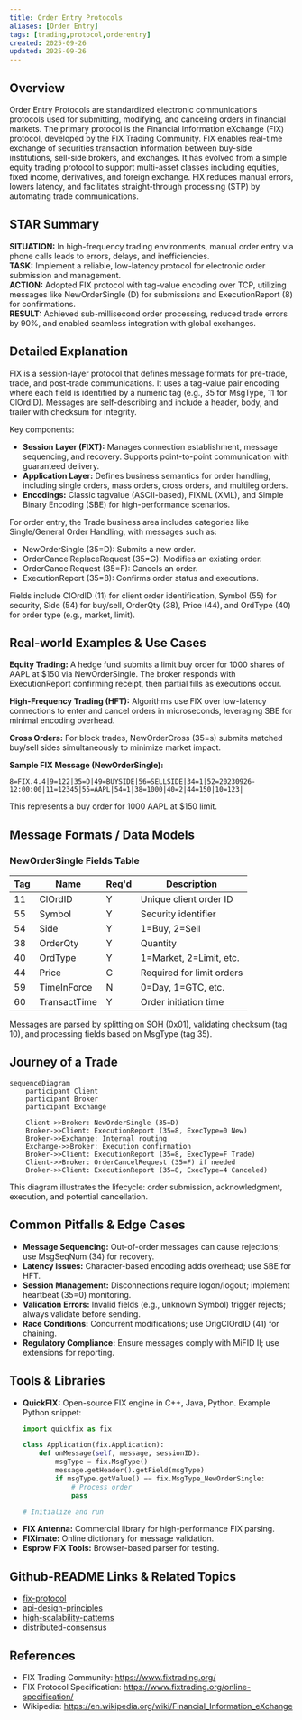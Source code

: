 ```yaml
---
title: Order Entry Protocols
aliases: [Order Entry]
tags: [trading,protocol,orderentry]
created: 2025-09-26
updated: 2025-09-26
---
```


## Overview

Order Entry Protocols are standardized electronic communications protocols used for submitting, modifying, and canceling orders in financial markets. The primary protocol is the Financial Information eXchange (FIX) protocol, developed by the FIX Trading Community. FIX enables real-time exchange of securities transaction information between buy-side institutions, sell-side brokers, and exchanges. It has evolved from a simple equity trading protocol to support multi-asset classes including equities, fixed income, derivatives, and foreign exchange. FIX reduces manual errors, lowers latency, and facilitates straight-through processing (STP) by automating trade communications.

## STAR Summary

**SITUATION:** In high-frequency trading environments, manual order entry via phone calls leads to errors, delays, and inefficiencies.  
**TASK:** Implement a reliable, low-latency protocol for electronic order submission and management.  
**ACTION:** Adopted FIX protocol with tag-value encoding over TCP, utilizing messages like NewOrderSingle (D) for submissions and ExecutionReport (8) for confirmations.  
**RESULT:** Achieved sub-millisecond order processing, reduced trade errors by 90%, and enabled seamless integration with global exchanges.

## Detailed Explanation

FIX is a session-layer protocol that defines message formats for pre-trade, trade, and post-trade communications. It uses a tag-value pair encoding where each field is identified by a numeric tag (e.g., 35 for MsgType, 11 for ClOrdID). Messages are self-describing and include a header, body, and trailer with checksum for integrity.

Key components:
- **Session Layer (FIXT):** Manages connection establishment, message sequencing, and recovery. Supports point-to-point communication with guaranteed delivery.
- **Application Layer:** Defines business semantics for order handling, including single orders, mass orders, cross orders, and multileg orders.
- **Encodings:** Classic tagvalue (ASCII-based), FIXML (XML), and Simple Binary Encoding (SBE) for high-performance scenarios.

For order entry, the Trade business area includes categories like Single/General Order Handling, with messages such as:
- NewOrderSingle (35=D): Submits a new order.
- OrderCancelReplaceRequest (35=G): Modifies an existing order.
- OrderCancelRequest (35=F): Cancels an order.
- ExecutionReport (35=8): Confirms order status and executions.

Fields include ClOrdID (11) for client order identification, Symbol (55) for security, Side (54) for buy/sell, OrderQty (38), Price (44), and OrdType (40) for order type (e.g., market, limit).

## Real-world Examples & Use Cases

**Equity Trading:** A hedge fund submits a limit buy order for 1000 shares of AAPL at $150 via NewOrderSingle. The broker responds with ExecutionReport confirming receipt, then partial fills as executions occur.

**High-Frequency Trading (HFT):** Algorithms use FIX over low-latency connections to enter and cancel orders in microseconds, leveraging SBE for minimal encoding overhead.

**Cross Orders:** For block trades, NewOrderCross (35=s) submits matched buy/sell sides simultaneously to minimize market impact.

**Sample FIX Message (NewOrderSingle):**
```
8=FIX.4.4|9=122|35=D|49=BUYSIDE|56=SELLSIDE|34=1|52=20230926-12:00:00|11=12345|55=AAPL|54=1|38=1000|40=2|44=150|10=123|
```
This represents a buy order for 1000 AAPL at $150 limit.

## Message Formats / Data Models

### NewOrderSingle Fields Table

| Tag | Name          | Req'd | Description |
|-----|---------------|-------|-------------|
| 11  | ClOrdID       | Y     | Unique client order ID |
| 55  | Symbol        | Y     | Security identifier |
| 54  | Side          | Y     | 1=Buy, 2=Sell |
| 38  | OrderQty      | Y     | Quantity |
| 40  | OrdType       | Y     | 1=Market, 2=Limit, etc. |
| 44  | Price         | C     | Required for limit orders |
| 59  | TimeInForce   | N     | 0=Day, 1=GTC, etc. |
| 60  | TransactTime  | Y     | Order initiation time |

Messages are parsed by splitting on SOH (0x01), validating checksum (tag 10), and processing fields based on MsgType (tag 35).

## Journey of a Trade

```mermaid
sequenceDiagram
    participant Client
    participant Broker
    participant Exchange

    Client->>Broker: NewOrderSingle (35=D)
    Broker->>Client: ExecutionReport (35=8, ExecType=0 New)
    Broker->>Exchange: Internal routing
    Exchange->>Broker: Execution confirmation
    Broker->>Client: ExecutionReport (35=8, ExecType=F Trade)
    Client->>Broker: OrderCancelRequest (35=F) if needed
    Broker->>Client: ExecutionReport (35=8, ExecType=4 Canceled)
```

This diagram illustrates the lifecycle: order submission, acknowledgment, execution, and potential cancellation.

## Common Pitfalls & Edge Cases

- **Message Sequencing:** Out-of-order messages can cause rejections; use MsgSeqNum (34) for recovery.
- **Latency Issues:** Character-based encoding adds overhead; use SBE for HFT.
- **Session Management:** Disconnections require logon/logout; implement heartbeat (35=0) monitoring.
- **Validation Errors:** Invalid fields (e.g., unknown Symbol) trigger rejects; always validate before sending.
- **Race Conditions:** Concurrent modifications; use OrigClOrdID (41) for chaining.
- **Regulatory Compliance:** Ensure messages comply with MiFID II; use extensions for reporting.

## Tools & Libraries

- **QuickFIX:** Open-source FIX engine in C++, Java, Python. Example Python snippet:
  ```python
  import quickfix as fix

  class Application(fix.Application):
      def onMessage(self, message, sessionID):
          msgType = fix.MsgType()
          message.getHeader().getField(msgType)
          if msgType.getValue() == fix.MsgType_NewOrderSingle:
              # Process order
              pass

  # Initialize and run
  ```
- **FIX Antenna:** Commercial library for high-performance FIX parsing.
- **FIXimate:** Online dictionary for message validation.
- **Esprow FIX Tools:** Browser-based parser for testing.

## Github-README Links & Related Topics

- [fix-protocol](fix-protocol/README.md)
- [api-design-principles](api-design-principles/README.md)
- [high-scalability-patterns](high-scalability-patterns/README.md)
- [distributed-consensus](distributed-consensus/README.md)

## References

- FIX Trading Community: https://www.fixtrading.org/
- FIX Protocol Specification: https://www.fixtrading.org/online-specification/
- Wikipedia: https://en.wikipedia.org/wiki/Financial_Information_eXchange